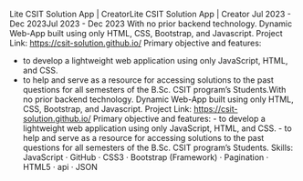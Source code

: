 
Lite CSIT Solution App | CreatorLite CSIT Solution App | Creator
Jul 2023 - Dec 2023Jul 2023 - Dec 2023
With no prior backend technology. Dynamic Web-App built using only HTML, CSS, Bootstrap, and Javascript.
Project Link: https://csit-solution.github.io/
Primary objective and features:
- to develop a lightweight web application using only JavaScript, HTML, and CSS. 
- to help and serve as a resource for accessing solutions to the past
questions for all semesters of the B.Sc. CSIT program’s Students.With no prior backend technology. Dynamic Web-App built using only HTML, CSS, Bootstrap, and Javascript. Project Link: https://csit-solution.github.io/ Primary objective and features: - to develop a lightweight web application using only JavaScript, HTML, and CSS. - to help and serve as a resource for accessing solutions to the past questions for all semesters of the B.Sc. CSIT program’s Students.
Skills: JavaScript · GitHub · CSS3 · Bootstrap (Framework) · Pagination · HTML5 · api · JSON